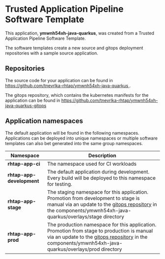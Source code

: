 # Trusted Application Pipeline Software Template

This application, **ymwnh54xh-java-quarkus**, was created from a Trusted Application Pipeline Software Template.

The software templates create a new source and gitops deployment repositories with a sample source application. 

## Repositories

The source code for your application can be found in [https://github.com/tnevrlka-rhtap/ymwnh54xh-java-quarkus ](https://github.com/tnevrlka-rhtap/ymwnh54xh-java-quarkus ).
 
The gitops repository, which contains the kubernetes manifests for the application can be found in 
[https://github.com/tnevrlka-rhtap/ymwnh54xh-java-quarkus-gitops ](https://github.com/tnevrlka-rhtap/ymwnh54xh-java-quarkus-gitops ) 

## Application namespaces 

The default application will be found in the following namespaces. Applications can be deployed into unique namespaces or multiple software templates can also bet generated into the same group namespaces.  

|  Namespace   |  Description   |  
| -------- | -------- |
| **rhtap-app-ci** | The namespace used for CI workloads |
| **rhtap-app-development** | The default application during development. Every build will be deployed to this namespace for testing. |
| **rhtap-app-stage** | The staging namespace for this application. Promotion from development to stage is manual via an update to the [gitops repository](https://github.com/tnevrlka-rhtap/ymwnh54xh-java-quarkus-gitops ) in the components/ymwnh54xh-java-quarkus/overlays/stage directory |
| **rhtap-app-prod** | The production namespace for this application. Promotion from stage to production is manual via an update to the [gitops repository](https://github.com/tnevrlka-rhtap/ymwnh54xh-java-quarkus-gitops ) in the components/ymwnh54xh-java-quarkus/overlays/prod directory |